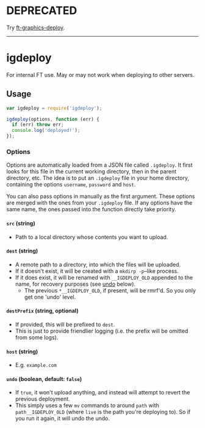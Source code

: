 # DEPRECATED

Try [ft-graphics-deploy](https://github.com/ft-interactive/ft-graphics-deploy).

---

# igdeploy

For internal FT use. May or may not work when deploying to other servers.

## Usage

```js
var igdeploy = require('igdeploy');

igdeploy(options, function (err) {
  if (err) throw err;
  console.log('deployed!');
});
```

### Options

Options are automatically loaded from a JSON file called `.igdeploy`. It first looks for this file in the current working directory, then in the parent directory, etc. The idea is to put an `.igdeploy` file in your home directory, containing the options `username`, `password` and `host`.

You can also pass options in manually as the first argument. These options are merged with the ones from your `.igdeploy` file. If any options have the same name, the ones passed into the function directly take priority.


#### `src` (string)

* Path to a local directory whose contents you want to upload.

#### `dest` (string)

* A remote path to a directory, into which the files will be uploaded.
* If it doesn't exist, it will be created with a `mkdirp -p`–like process.
* If it does exist, it will be renamed with `__IGDEPLOY_OLD` appended to the name, for recovery purposes (see [undo](#undo-boolean-default-false) below).
  * The previous `*__IGDEPLOY_OLD`, if present, will be rmrf'd. So you only get one 'undo' level.

#### `destPrefix` (string, optional)

* If provided, this will be prefixed to `dest`.
* This is just to provide friendlier logging (i.e. the prefix will be omitted from some logs).

#### `host` (string)

* E.g. `example.com`

#### `undo` (boolean, default: `false`)

* If `true`, it won't upload anything, and instead will attempt to revert the previous deployment.
* This simply uses a few `mv` commands to around `path` with `path__IGDEPLOY_OLD` (where `live` is the path you're deploying to). So if you run it again, it will undo the undo.
